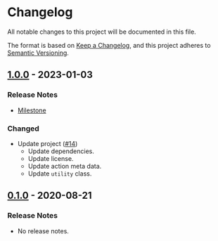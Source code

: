 # Changelog

All notable changes to this project will be documented in this file.

The format is based on [Keep a Changelog](https://keepachangelog.com/en/1.0.0/),
and this project adheres to [Semantic Versioning](https://semver.org/spec/v2.0.0.html).

## [1.0.0](https://github.com/unity-game-framework-actions/file-access/releases/tag/1.0.0) - 2023-01-03  

### Release Notes

- [Milestone](https://github.com/unity-game-framework-actions/file-access/milestone/1?closed=1)  
    

### Changed

- Update project ([#14](https://github.com/unity-game-framework-actions/file-access/issues/14))  
    - Update dependencies.
    - Update license.
    - Update action meta data.
    - Update `utility` class.

## [0.1.0](https://github.com/unity-game-framework-actions/file-access/releases/tag/0.1.0) - 2020-08-21  

### Release Notes

- No release notes.


